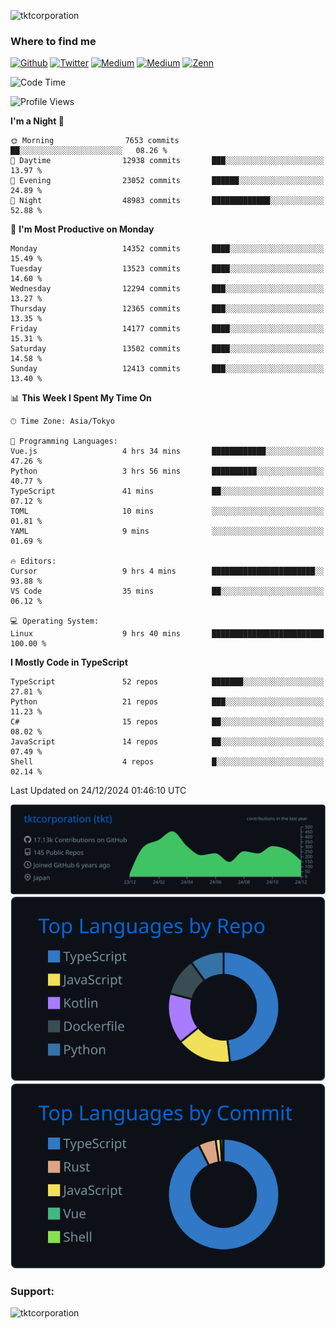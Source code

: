 <p align="left"> <img src="https://komarev.com/ghpvc/?username=tktcorporation&label=Profile%20views&color=0e75b6&style=flat" alt="tktcorporation" /> </p>

<h3>Where to find me</h3>
<p>
<a href="https://github.com/tktcorporation" target="_blank"><img alt="Github" src="https://img.shields.io/badge/GitHub-%2312100E.svg?&style=for-the-badge&logo=Github&logoColor=white" /></a>
<a href="https://twitter.com/tktcorporation" target="_blank"><img alt="Twitter" src="https://img.shields.io/badge/twitter-%231DA1F2.svg?&style=for-the-badge&logo=twitter&logoColor=white" /></a>
<a href="https://www.linkedin.com/in/tktcorporation" target="_blank"><img alt="Medium" src="https://img.shields.io/badge/linkdin-0a66c2.svg?&style=for-the-badge&logo=linkedin&logoColor=white" /></a>
<a href="https://qiita.com/tktcorporation" target="_blank"><img alt="Medium" src="https://img.shields.io/badge/qiita-55C500.svg?&style=for-the-badge&logo=qiita&logoColor=white" /></a>
<a href="https://zenn.dev/tktcorporation" target="_blank"><img alt="Zenn" src="https://img.shields.io/badge/Zenn-3EA8FF.svg?&style=for-the-badge&logo=Zenn&logoColor=white" /></a>
</p>
  
<!--START_SECTION:waka-->
![Code Time](http://img.shields.io/badge/Code%20Time-1%2C961%20hrs%204%20mins-blue)

![Profile Views](http://img.shields.io/badge/Profile%20Views-0-blue)

**I'm a Night 🦉** 

```text
🌞 Morning                7653 commits        ██░░░░░░░░░░░░░░░░░░░░░░░   08.26 % 
🌆 Daytime                12938 commits       ███░░░░░░░░░░░░░░░░░░░░░░   13.97 % 
🌃 Evening                23052 commits       ██████░░░░░░░░░░░░░░░░░░░   24.89 % 
🌙 Night                  48983 commits       █████████████░░░░░░░░░░░░   52.88 % 
```
📅 **I'm Most Productive on Monday** 

```text
Monday                   14352 commits       ████░░░░░░░░░░░░░░░░░░░░░   15.49 % 
Tuesday                  13523 commits       ████░░░░░░░░░░░░░░░░░░░░░   14.60 % 
Wednesday                12294 commits       ███░░░░░░░░░░░░░░░░░░░░░░   13.27 % 
Thursday                 12365 commits       ███░░░░░░░░░░░░░░░░░░░░░░   13.35 % 
Friday                   14177 commits       ████░░░░░░░░░░░░░░░░░░░░░   15.31 % 
Saturday                 13502 commits       ████░░░░░░░░░░░░░░░░░░░░░   14.58 % 
Sunday                   12413 commits       ███░░░░░░░░░░░░░░░░░░░░░░   13.40 % 
```


📊 **This Week I Spent My Time On** 

```text
🕑︎ Time Zone: Asia/Tokyo

💬 Programming Languages: 
Vue.js                   4 hrs 34 mins       ████████████░░░░░░░░░░░░░   47.26 % 
Python                   3 hrs 56 mins       ██████████░░░░░░░░░░░░░░░   40.77 % 
TypeScript               41 mins             ██░░░░░░░░░░░░░░░░░░░░░░░   07.12 % 
TOML                     10 mins             ░░░░░░░░░░░░░░░░░░░░░░░░░   01.81 % 
YAML                     9 mins              ░░░░░░░░░░░░░░░░░░░░░░░░░   01.69 % 

🔥 Editors: 
Cursor                   9 hrs 4 mins        ███████████████████████░░   93.88 % 
VS Code                  35 mins             ██░░░░░░░░░░░░░░░░░░░░░░░   06.12 % 

💻 Operating System: 
Linux                    9 hrs 40 mins       █████████████████████████   100.00 % 
```

**I Mostly Code in TypeScript** 

```text
TypeScript               52 repos            ███████░░░░░░░░░░░░░░░░░░   27.81 % 
Python                   21 repos            ███░░░░░░░░░░░░░░░░░░░░░░   11.23 % 
C#                       15 repos            ██░░░░░░░░░░░░░░░░░░░░░░░   08.02 % 
JavaScript               14 repos            ██░░░░░░░░░░░░░░░░░░░░░░░   07.49 % 
Shell                    4 repos             █░░░░░░░░░░░░░░░░░░░░░░░░   02.14 % 
```




 Last Updated on 24/12/2024 01:46:10 UTC
<!--END_SECTION:waka-->

[![](https://raw.githubusercontent.com/tktcorporation/tktcorporation/master/profile-summary-card-output/github_dark/0-profile-details.svg)](https://github.com/vn7n24fzkq/github-profile-summary-cards)
[![](https://raw.githubusercontent.com/tktcorporation/tktcorporation/master/profile-summary-card-output/github_dark/1-repos-per-language.svg)](https://github.com/vn7n24fzkq/github-profile-summary-cards) [![](https://raw.githubusercontent.com/tktcorporation/tktcorporation/master/profile-summary-card-output/github_dark/2-most-commit-language.svg)](https://github.com/vn7n24fzkq/github-profile-summary-cards)

<h3 align="left">Support:</h3>
<p><a href="https://www.buymeacoffee.com/tktcorporation"> <img align="left" src="https://cdn.buymeacoffee.com/buttons/v2/default-yellow.png" height="50" width="210" alt="tktcorporation" /></a></p><br><br>
